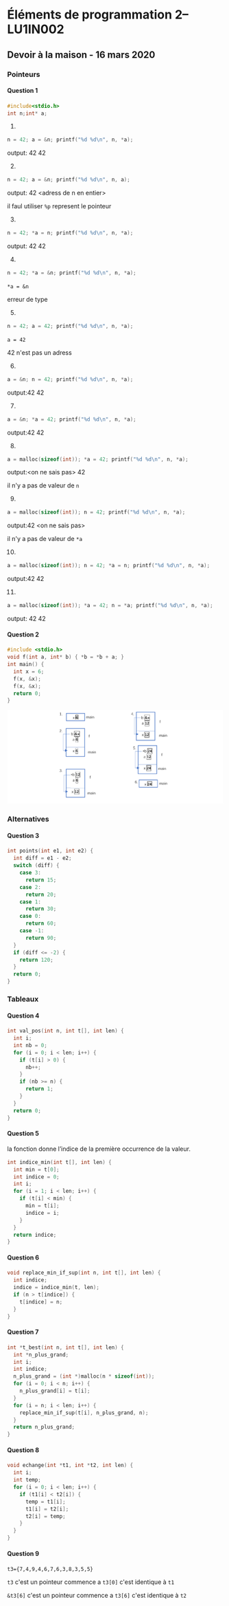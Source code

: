 # Éléments de programmation 2– LU1IN002
## Devoir à la maison - 16 mars 2020
### Pointeurs
#### Question 1
```c
#include<stdio.h>
int n;int* a;
```
1. 
```c
n = 42; a = &n; printf("%d %d\n", n, *a);
```
output:
42 42

2.
```c
n = 42; a = &n; printf("%d %d\n", n, a);
```
output:
42 \<adress de n en entier\>

il faul utiliser `%p` represent le pointeur

3.
```c
n = 42; *a = n; printf("%d %d\n", n, *a);
```
output:
42 42

4. 
```c
n = 42; *a = &n; printf("%d %d\n", n, *a);
```
`*a = &n`

erreur de type

5. 
```c
n = 42; a = 42; printf("%d %d\n", n, *a);
```
`a = 42` 

42 n'est pas un adress

6.
```c
a = &n; n = 42; printf("%d %d\n", n, *a);
```
output:42 42

7.
```c
a = &n; *a = 42; printf("%d %d\n", n, *a);
```
output:42 42

8.
```c
a = malloc(sizeof(int)); *a = 42; printf("%d %d\n", n, *a);
```
output:\<on ne sais pas\> 42

il n'y a pas de valeur de `n`

9.
```c
a = malloc(sizeof(int)); n = 42; printf("%d %d\n", n, *a);
```
output:42 \<on ne sais pas\>

il n'y a pas de valeur de `*a`

10.
```c
a = malloc(sizeof(int)); n = 42; *a = n; printf("%d %d\n", n, *a);
```
output:42 42

11.
```c
a = malloc(sizeof(int)); *a = 42; n = *a; printf("%d %d\n", n, *a);
```
output: 42 42

#### Question 2
```c
#include <stdio.h>
void f(int a, int* b) { *b = *b + a; }
int main() {
  int x = 6;
  f(x, &x);
  f(x, &x);
  return 0;
}
```
![pile.png](https://raw.githubusercontent.com/zhenyuefu/picbed/master/image/pile.png)
### Alternatives
#### Question 3
```c
int points(int e1, int e2) {
  int diff = e1 - e2;
  switch (diff) {
    case 3:
      return 15;
    case 2:
      return 20;
    case 1:
      return 30;
    case 0:
      return 60;
    case -1:
      return 90;
  }
  if (diff <= -2) {
    return 120;
  }
  return 0;
}
```
### Tableaux
#### Question 4
```c
int val_pos(int n, int t[], int len) {
  int i;
  int nb = 0;
  for (i = 0; i < len; i++) {
    if (t[i] > 0) {
      nb++;
    }
    if (nb >= n) {
      return 1;
    }
  }
  return 0;
}
```
#### Question 5
la fonction donne l’indice de la première occurrence de la valeur.
```c
int indice_min(int t[], int len) {
  int min = t[0];
  int indice = 0;
  int i;
  for (i = 1; i < len; i++) {
    if (t[i] < min) {
      min = t[i];
      indice = i;
    }
  }
  return indice;
}
```
#### Question 6
```c
void replace_min_if_sup(int n, int t[], int len) {
  int indice;
  indice = indice_min(t, len);
  if (n > t[indice]) {
    t[indice] = n;
  }
}
```
#### Question 7
```c
int *t_best(int n, int t[], int len) {
  int *n_plus_grand;
  int i;
  int indice;
  n_plus_grand = (int *)malloc(n * sizeof(int));
  for (i = 0; i < n; i++) {
    n_plus_grand[i] = t[i];
  }
  for (i = n; i < len; i++) {
    replace_min_if_sup(t[i], n_plus_grand, n);
  }
  return n_plus_grand;
}
```
#### Question 8
```c
void echange(int *t1, int *t2, int len) {
  int i;
  int temp;
  for (i = 0; i < len; i++) {
    if (t1[i] < t2[i]) {
      temp = t1[i];
      t1[i] = t2[i];
      t2[i] = temp;
    }
  }
}
```
#### Question 9
`t3={7,4,9,4,6,7,6,3,8,3,5,5}`

`t3` c'est un pointeur commence a `t3[0]` c'est identique à `t1`

`&t3[6]` c'est un pointeur commence a `t3[6]` c'est identique à `t2`